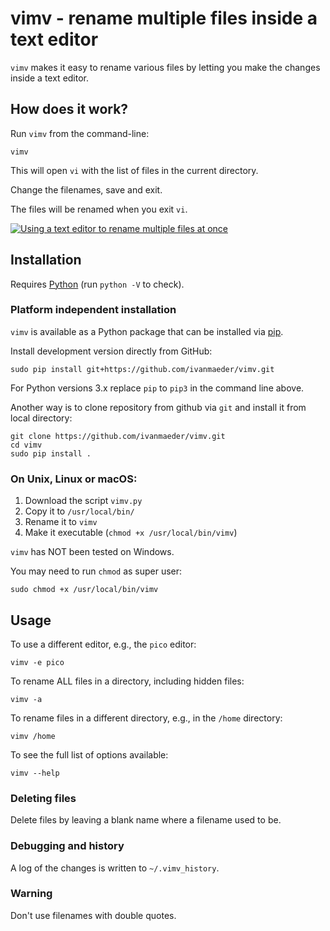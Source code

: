 # vimv - rename multiple files inside a text editor

`vimv` makes it easy to rename various files by letting you make the changes inside a text editor.

## How does it work?

Run `vimv` from the command-line:

```
vimv
```

This will open `vi` with the list of files in the current directory.

Change the filenames, save and exit.

The files will be renamed when you exit `vi`.

[![Using a text editor to rename multiple files at once](./assets/video_screenshot.png)](https://www.youtube.com/watch?v=woE6N9J6NeU)

## Installation

Requires [Python](http://python.org) (run `python -V` to check).

### Platform independent installation

`vimv` is available as a Python package that can be installed via [pip](https://pypa.io/).

Install development version directly from GitHub:

```
sudo pip install git+https://github.com/ivanmaeder/vimv.git
```

For Python versions 3.x replace `pip` to `pip3` in the command line above.

Another way is to clone repository from github via `git` and install
it from local directory:

```
git clone https://github.com/ivanmaeder/vimv.git
cd vimv
sudo pip install .
```

### On Unix, Linux or macOS:

1. Download the script `vimv.py`
2. Copy it to `/usr/local/bin/`
3. Rename it to `vimv`
4. Make it executable (`chmod +x /usr/local/bin/vimv`)

`vimv` has NOT been tested on Windows.

You may need to run `chmod` as super user:

```
sudo chmod +x /usr/local/bin/vimv
```

## Usage
To use a different editor, e.g., the `pico` editor:

```
vimv -e pico
```

To rename ALL files in a directory, including hidden files:

```
vimv -a
```

To rename files in a different directory, e.g., in the `/home` directory:

```
vimv /home
```

To see the full list of options available:

```
vimv --help
```

### Deleting files

Delete files by leaving a blank name where a filename used to be.

### Debugging and history

A log of the changes is written to `~/.vimv_history`.

### Warning

Don't use filenames with double quotes.
